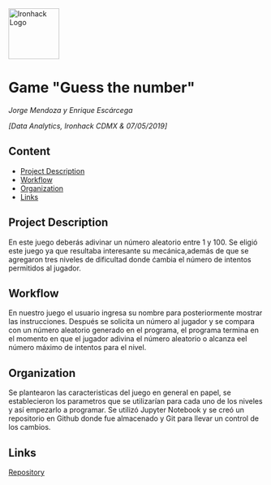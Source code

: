<img src="https://bit.ly/2VnXWr2" alt="Ironhack Logo" width="100"/>

# Game "Guess the number"
*Jorge Mendoza y Enrique Escárcega*

*[Data Analytics, Ironhack CDMX & 07/05/2019]*

## Content
- [Project Description](#project-description)
- [Workflow](#workflow)
- [Organization](#organization)
- [Links](#links)

<a name="project-description"></a>

## Project Description
En este juego deberás adivinar un número aleatorio entre 1 y 100. Se eligió este juego ya que resultaba interesante su mecánica,además de que se agregaron tres niveles de dificultad 
donde ćambia el número de intentos permitidos al jugador. 

<a name="workflow"></a>

## Workflow
En nuestro juego el usuario ingresa su nombre para posteriormente mostrar las instrucciones. Después se solicita un número al 
jugador y se compara con un número aleatorio generado en el programa, el programa termina en el momento en que el jugador adivina el número aleatorio o alcanza eel número máximo de 
intentos para el nivel.

<a name="organization"></a>

## Organization
Se plantearon las caracteristicas del juego en general en papel, se establecieron los parametros que se utilizarían para cada uno de los niveles y así empezarlo a 
programar. Se utilizó Jupyter Notebook y se creó un repositorio en Github donde fue almacenado y Git para llevar un control de los cambios. 

<a name="links"></a>

## Links
[Repository](https://github.com/EnriqueSantos/Project_week_1_Jorge_y_Enrique)  
